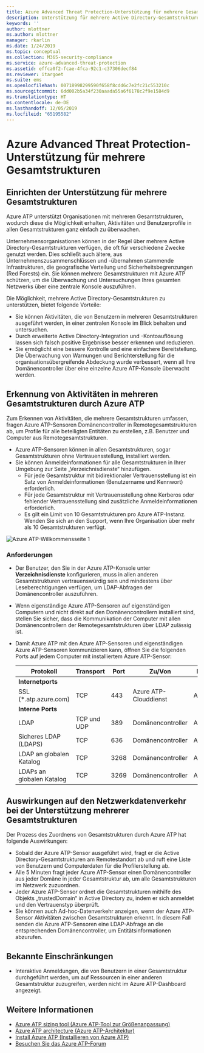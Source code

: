 ```yaml
---
title: Azure Advanced Threat Protection-Unterstützung für mehrere Gesamtstrukturen | Microsoft-Dokumentation
description: Unterstützung für mehrere Active Directory-Gesamtstrukturen in Azure ATP
keywords: ''
author: mlottner
ms.author: mlottner
manager: rkarlin
ms.date: 1/24/2019
ms.topic: conceptual
ms.collection: M365-security-compliance
ms.service: azure-advanced-threat-protection
ms.assetid: effca0f2-fcae-4fca-92c1-c37306decf84
ms.reviewer: itargoet
ms.suite: ems
ms.openlocfilehash: 00718998299590f658f8cdd6c7e2fc21c553210c
ms.sourcegitcommit: 6dd002b5a34f230aaada55a6f6178c2f9e1584d9
ms.translationtype: HT
ms.contentlocale: de-DE
ms.lasthandoff: 12/05/2019
ms.locfileid: "65195582"
---
```

# <a name="azure-advanced-threat-protection-multi-forest-support"></a>Azure Advanced Threat Protection-Unterstützung für mehrere Gesamtstrukturen


## <a name="multi-forest-support-set-up"></a>Einrichten der Unterstützung für mehrere Gesamtstrukturen 

Azure ATP unterstützt Organisationen mit mehreren Gesamtstrukturen, wodurch diese die Möglichkeit erhalten, Aktivitäten und Benutzerprofile in allen Gesamtstrukturen ganz einfach zu überwachen. 

Unternehmensorganisationen können in der Regel über mehrere Active Directory-Gesamtstrukturen verfügen, die oft für verschiedene Zwecke genutzt werden. Dies schließt auch ältere, aus Unternehmenszusammenschlüssen und -übernahmen stammende Infrastrukturen, die geografische Verteilung und Sicherheitsbegrenzungen (Red Forests) ein. Sie können mehrere Gesamtstrukturen mit Azure ATP schützen, um die Überwachung und Untersuchungen Ihres gesamten Netzwerks über eine zentrale Konsole auszuführen.

Die Möglichkeit, mehrere Active Directory-Gesamtstrukturen zu unterstützen, bietet folgende Vorteile:
-   Sie können Aktivitäten, die von Benutzern in mehreren Gesamtstrukturen ausgeführt werden, in einer zentralen Konsole im Blick behalten und untersuchen. 
-   Durch erweiterte Active Directory-Integration und -Kontoauflösung lassen sich falsch positive Ergebnisse besser erkennen und reduzieren. 
-   Sie ermöglicht eine bessere Kontrolle und eine einfachere Bereitstellung. Die Überwachung von Warnungen und Berichterstellung für die organisationsübergreifende Abdeckung wurde verbessert, wenn all Ihre Domänencontroller über eine einzelne Azure ATP-Konsole überwacht werden.


## <a name="azure-atp-detection-activity-across-multiple-forests"></a>Erkennung von Aktivitäten in mehreren Gesamtstrukturen durch Azure ATP 

Zum Erkennen von Aktivitäten, die mehrere Gesamtstrukturen umfassen, fragen Azure ATP-Sensoren Domänencontroller in Remotegesamtstrukturen ab, um Profile für alle beteiligten Entitäten zu erstellen, z.B. Benutzer und Computer aus Remotegesamtstrukturen. 

- Azure ATP-Sensoren können in allen Gesamtstrukturen, sogar Gesamtstrukturen ohne Vertrauensstellung, installiert werden.
- Sie können Anmeldeinformationen für alle Gesamtstrukturen in Ihrer Umgebung zur Seite „Verzeichnisdienste“ hinzufügen. 
    - Für jede Gesamtstruktur mit bidirektionaler Vertrauensstellung ist ein Satz von Anmeldeinformationen (Benutzername und Kennwort) erforderlich. 
    - Für jede Gesamtstruktur mit Vertrauensstellung ohne Kerberos oder fehlender Vertrauensstellung sind zusätzliche Anmeldeinformationen erforderlich. 
    - Es gilt ein Limit von 10 Gesamtstrukturen pro Azure ATP-Instanz. Wenden Sie sich an den Support, wenn Ihre Organisation über mehr als 10 Gesamtstrukturen verfügt. 

![Azure ATP-Willkommensseite 1](media/directory-services-add-no-trust-forests.png)

### <a name="requirements"></a>Anforderungen 

- Der Benutzer, den Sie in der Azure ATP-Konsole unter **Verzeichnisdienste** konfigurieren, muss in allen anderen Gesamtstrukturen vertrauenswürdig sein und mindestens über Leseberechtigungen verfügen, um LDAP-Abfragen der Domänencontroller auszuführen.
- Wenn eigenständige Azure ATP-Sensoren auf eigenständigen Computern und nicht direkt auf den Domänencontrollern installiert sind, stellen Sie sicher, dass die Kommunikation der Computer mit allen Domänencontrollern der Remotegesamtstrukturen über LDAP zulässig ist. 

- Damit Azure ATP mit den Azure ATP-Sensoren und eigenständigen Azure ATP-Sensoren kommunizieren kann, öffnen Sie die folgenden Ports auf jedem Computer mit installiertem Azure ATP-Sensor:
 
  |Protokoll|Transport|Port|Zu/Von|Richtung|
  |----|----|----|----|----|
  |**Internetports**||||
  |SSL (*.atp.azure.com)|TCP|443|Azure ATP-Clouddienst|Ausgehend|
  |**Interne Ports**||||           
  |LDAP|TCP und UDP|389|Domänencontroller|Ausgehend|
  |Sicheres LDAP (LDAPS)|TCP|636|Domänencontroller|Ausgehend|
  |LDAP an globalen Katalog|TCP|3268|Domänencontroller|Ausgehend|
  |LDAPs an globalen Katalog|TCP|3269|Domänencontroller|Ausgehend|


## <a name="multi-forest-support-network-traffic-impact"></a>Auswirkungen auf den Netzwerkdatenverkehr bei der Unterstützung mehrerer Gesamtstrukturen 

Der Prozess des Zuordnens von Gesamtstrukturen durch Azure ATP hat folgende Auswirkungen:

-   Sobald der Azure ATP-Sensor ausgeführt wird, fragt er die Active Directory-Gesamtstrukturen am Remotestandort ab und ruft eine Liste von Benutzern und Computerdaten für die Profilerstellung ab.
-   Alle 5 Minuten fragt jeder Azure ATP-Sensor einen Domänencontroller aus jeder Domäne in jeder Gesamtstruktur ab, um alle Gesamtstrukturen im Netzwerk zuzuordnen.
-   Jeder Azure ATP-Sensor ordnet die Gesamtstrukturen mithilfe des Objekts „trustedDomain“ in Active Directory zu, indem er sich anmeldet und den Vertrauenstyp überprüft.
-   Sie können auch Ad-hoc-Datenverkehr anzeigen, wenn der Azure ATP-Sensor Aktivitäten zwischen Gesamtstrukturen erkennt. In diesem Fall senden die Azure ATP-Sensoren eine LDAP-Abfrage an die entsprechenden Domänencontroller, um Entitätsinformationen abzurufen. 

## <a name="known-limitations"></a>Bekannte Einschränkungen
-   Interaktive Anmeldungen, die von Benutzern in einer Gesamtstruktur durchgeführt werden, um auf Ressourcen in einer anderen Gesamtstruktur zuzugreifen, werden nicht im Azure ATP-Dashboard angezeigt.



## <a name="see-also"></a>Weitere Informationen
- [Azure ATP sizing tool (Azure ATP-Tool zur Größenanpassung)](http://aka.ms/aatpsizingtool)
- [Azure ATP architecture (Azure ATP-Architektur)](atp-architecture.md)
- [Install Azure ATP (Installieren von Azure ATP)](install-atp-step1.md)
- [Besuchen Sie das Azure ATP-Forum](https://aka.ms/azureatpcommunity)

